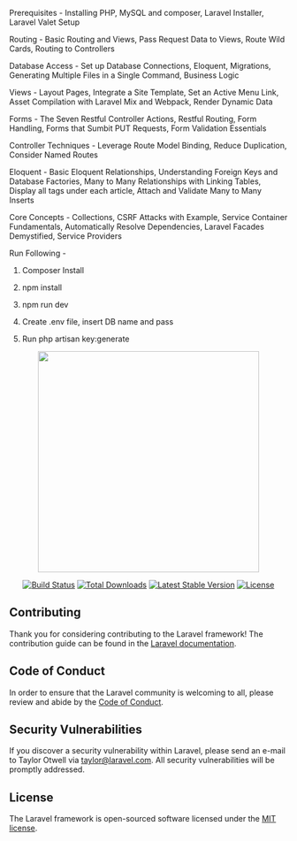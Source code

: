 Prerequisites - Installing PHP, MySQL and composer, Laravel Installer, Laravel Valet Setup

Routing - Basic Routing and Views, Pass Request Data to Views, Route Wild Cards, Routing to Controllers 

Database Access - Set up Database Connections, Eloquent, Migrations, Generating Multiple Files in a Single Command, Business Logic

Views - Layout Pages, Integrate a Site Template, Set an Active Menu Link, Asset Compilation with Laravel Mix and Webpack, Render Dynamic Data

Forms - The Seven Restful Controller Actions, Restful Routing, Form Handling, Forms that Sumbit PUT Requests, Form Validation Essentials

Controller Techniques - Leverage Route Model Binding, Reduce Duplication, Consider Named Routes

Eloquent - Basic Eloquent Relationships, Understanding Foreign Keys and Database Factories, Many to Many Relationships with Linking Tables, Display all tags under each article, Attach and Validate Many to Many Inserts

Core Concepts - Collections, CSRF Attacks with Example, Service Container Fundamentals, Automatically Resolve Dependencies, Laravel Facades Demystified, Service Providers
 

Run Following -

1. Composer Install

2. npm install

3. npm run dev

4. Create .env file, insert DB name and pass

5. Run php artisan key:generate




<p align="center"><a href="https://laravel.com" target="_blank"><img src="https://raw.githubusercontent.com/laravel/art/master/logo-lockup/5%20SVG/2%20CMYK/1%20Full%20Color/laravel-logolockup-cmyk-red.svg" width="400"></a></p>

<p align="center">
<a href="https://travis-ci.org/laravel/framework"><img src="https://travis-ci.org/laravel/framework.svg" alt="Build Status"></a>
<a href="https://packagist.org/packages/laravel/framework"><img src="https://img.shields.io/packagist/dt/laravel/framework" alt="Total Downloads"></a>
<a href="https://packagist.org/packages/laravel/framework"><img src="https://img.shields.io/packagist/v/laravel/framework" alt="Latest Stable Version"></a>
<a href="https://packagist.org/packages/laravel/framework"><img src="https://img.shields.io/packagist/l/laravel/framework" alt="License"></a>
</p>


## Contributing

Thank you for considering contributing to the Laravel framework! The contribution guide can be found in the [Laravel documentation](https://laravel.com/docs/contributions).

## Code of Conduct

In order to ensure that the Laravel community is welcoming to all, please review and abide by the [Code of Conduct](https://laravel.com/docs/contributions#code-of-conduct).

## Security Vulnerabilities

If you discover a security vulnerability within Laravel, please send an e-mail to Taylor Otwell via [taylor@laravel.com](mailto:taylor@laravel.com). All security vulnerabilities will be promptly addressed.

## License

The Laravel framework is open-sourced software licensed under the [MIT license](https://opensource.org/licenses/MIT).
